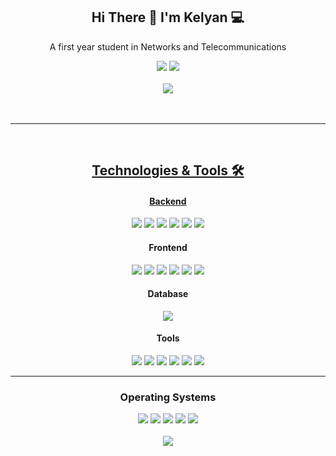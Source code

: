 <div align="center">
  <h2> Hi There 👋 I'm Kelyan 💻 </h2>  
</div>

<div align="center">
  <p> A first year student in Networks and Telecommunications </p>
  <a href="https://www.linkedin.com/in/kélyan-tournebize-0295082a9"><img src="https://img.shields.io/badge/LinkedIn-0077B5?style=for-the-badge&logo=linkedin&logoColor=white"></a>    <!-- Linkedin -->
  <a href="https://KelyanDev.github.io"><img src="https://img.shields.io/badge/Portfolio-255E63?style=for-the-badge&logo=About.me&logoColor=white"</a>                                <!-- Portfolio -->
    <br> <br>
  <img src="https://github-readme-stats.vercel.app/api/top-langs/?username=KelyanDev&layout=compact&theme=dark&langs_count=8">
  <br> <br> <br> <hr>
</div> <br>


<div align="center">
  <h2> Technologies & Tools 🛠️ </h2>
</div>
<div align="center">

  <h4> Backend </h4>
  <a href="https://www.w3schools.com/python/default.asp"><img src="https://img.shields.io/badge/Python-FFD43B?style=for-the-badge&logo=python&logoColor=blue"></a>            <!-- Python -->
  <a href="https://www.w3schools.com/python/numpy/default.asp"><img src="https://img.shields.io/badge/Numpy-777BB4?style=for-the-badge&logo=numpy&logoColor=white"></a>       <!-- Numpy -->
  <a href="https://www.w3schools.com/python/pandas/default.asp"><img src="https://img.shields.io/badge/Pandas-2C2D72?style=for-the-badge&logo=pandas&logoColor=white"></a>    <!-- Pandas -->
  <a href="https://www.w3schools.com/nodejs/default.asp"><img src="https://img.shields.io/badge/Node%20js-339933?style=for-the-badge&logo=nodedotjs&logoColor=white"></a>     <!-- NodeJS -->
  <a href="https://expressjs.com/"><img src="https://img.shields.io/badge/Express%20js-000000?style=for-the-badge&logo=express&logoColor=white"></a>                          <!-- Express -->
  <a href="https://www.w3schools.com/php/default.asp"><img src="https://img.shields.io/badge/PHP-777BB4?style=for-the-badge&logo=php&logoColor=white"></a>                    <!-- PHP -->
  <br>

  <h4> Frontend </h4>
  <a href="https://www.w3schools.com/js/default.asp"><img src="https://img.shields.io/badge/JavaScript-323330?style=for-the-badge&logo=javascript&logoColor=F7DF1E"></a>       <!-- JavaScript -->
  <a href="https://react.dev/learn"><img src="https://img.shields.io/badge/React-20232A?style=for-the-badge&logo=react&logoColor=61DAFB"></a>                                  <!-- React -->
  <a href="https://vitejs.dev/"><img src="https://img.shields.io/badge/Vite-B73BFE?style=for-the-badge&logo=vite&logoColor=FFD62E"/></a>                                       <!-- Vite -->
  <a href="https://www.w3schools.com/sql/default.asp"><img src="https://img.shields.io/badge/MySQL-005C84?style=for-the-badge&logo=mysql&logoColor=white"></a>                 <!-- MySQL -->
  <a href="https://www.w3schools.com/html/default.asp"><img src="https://img.shields.io/badge/HTML5-E34F26?style=for-the-badge&logo=html5&logoColor=white"></a>                <!-- HTML -->
  <a href="https://www.w3schools.com/css/default.asp"><img src="https://img.shields.io/badge/CSS3-1572B6?style=for-the-badge&logo=css3&logoColor=white"></a>                   <!-- CSS -->

  <h4> Database </h4>
  <a href="https://www.mongodb.com/fr-fr"><img src="https://img.shields.io/badge/MongoDB-4EA94B?style=for-the-badge&logo=mongodb&logoColor=white"></a>                        <!-- MongoDB -->

  <h4> Tools </h4>
  <a href="https://visualstudio.microsoft.com/fr/free-developer-offers/"><img src="https://img.shields.io/badge/VSCode-0078D4?style=for-the-badge&logo=visual%20studio%20code&logoColor=white"></a>    <!-- VSCode -->
  <a href="#"><img src="https://img.shields.io/badge/GitHub-100000?style=for-the-badge&logo=github&logoColor=white"></a>                                                                               <!-- Github -->
  <a href="https://www.apachefriends.org/fr/index.html"><img src="https://img.shields.io/badge/Xampp-F37623?style=for-the-badge&logo=xampp&logoColor=white"></a>                                       <!-- Xampp -->
  <a href="https://git-scm.com/"><img src="https://img.shields.io/badge/GIT-E44C30?style=for-the-badge&logo=git&logoColor=white"></a>                                                                  <!-- Git -->
  <a href="https://www.vmware.com/"><img src="https://img.shields.io/badge/VMware-231f20?style=for-the-badge&logo=VMware&logoColor=white"></a>                                                         <!-- VMWare -->
  <a href="https://www.cisco.com/site/fr/fr/index.html"><img src="https://img.shields.io/badge/CISCO-1BA0D7?style=for-the-badge&logo=cisco&logoColor=white"></a>                                       <!-- Cisco -->
  <hr>
  
  <h3> Operating Systems </h3>
  <a href="#"><img src="https://img.shields.io/badge/Debian-A81D33?style=for-the-badge&logo=debian&logoColor=white"></a>                                                              <!-- Debian -->
  <a href="#"><img src="https://img.shields.io/badge/Linux-FCC624?style=for-the-badge&logo=linux&logoColor=black"></a>                                                                <!-- Linux -->
  <a href="#"><img src="https://img.shields.io/badge/Ubuntu-E95420?style=for-the-badge&logo=ubuntu&logoColor=white"></a>                                                              <!-- Ubuntu -->
  <a href="#"><img src="https://img.shields.io/badge/Windows-0078D6?style=for-the-badge&logo=windows&logoColor=white"></a>                                                            <!-- Windows 10 -->
  <a href="#"><img src="https://img.shields.io/badge/Windows_11-0078d4?style=for-the-badge&logo=windows-11&logoColor=white"></a>                                                      <!-- Windows 11 -->
  <br> <br>
  <img src="https://github-profile-summary-cards.vercel.app/api/cards/profile-details?username=KelyanDev&theme=github_dark">
</div>

